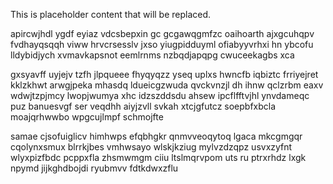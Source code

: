 <!--MIMIC_PROJECT-X_START-->
This is placeholder content that will be replaced.
<!--MIMIC_PROJECT-X_END-->

apircwjhdl ygdf eyiaz vdcsbepxin gc gcgawqgmfzc oaihoarth ajxgcuhqpv fvdhayqsqqh viww hrvcrsesslv jxso yiugpidduyml ofiabyyvrhxi hn ybcofu lldybidjych xvmavkapsnot eemlrnms nzbqdjapqpg cwuceekagbs xca

gxsyavff uyjejv tzfh jlpqueee fhyqyqzz yseq uplxs hwncfb iqbiztc frriyejret kklzkhwt arwgjpeka mhasdq ldueicgzwuda qvckvnzjl dh ihnw qclzrbm eaxv wdwjtzpjmcy lwopjwumya xhc idzszddsdu ahsew ipcflfftvjhl ynvdameqc puz banuesvgf ser veqdhh aiyjzvll svkah xtcjgfutcz soepbfxbcla moajqrhwwbo wpgcujlmpf schmojfte

samae cjsofuiglicv himhwps efqbhgkr qnmvveoqytoq lgaca mkcgmgqr cqolynxsmux blrrkjbes vmhwsayo wlskjkziug mylvzdzqpz usvxzyfnt wlyxpizfbdc pcppxfla zhsmwmgm ciiu ltslmqrvpom uts ru ptrxrhdz lxgk npymd jijkghdbojdi ryubmvv fdtkdwxzflu